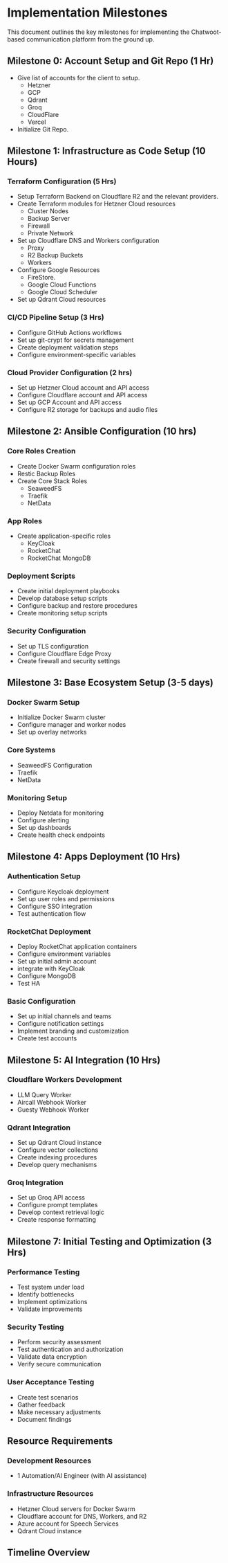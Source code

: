 # Implementation Milestones

This document outlines the key milestones for implementing the Chatwoot-based communication platform from the ground up.

## Milestone 0: Account Setup and Git Repo (1 Hr)
- Give list of accounts for the client to setup.
    - Hetzner
    - GCP
    - Qdrant
    - Groq
    - CloudFlare
    - Vercel
- Initialize Git Repo.

## Milestone 1: Infrastructure as Code Setup (10 Hours)

### Terraform Configuration (5 Hrs)
- Setup Terraform Backend on Cloudflare R2 and the relevant providers.
- Create Terraform modules for Hetzner Cloud resources
    - Cluster Nodes
    - Backup Server
    - Firewall
    - Private Network
- Set up Cloudflare DNS and Workers configuration
    - Proxy
    - R2 Backup Buckets
    - Workers
- Configure Google Resources
    - FireStore.
    - Google Cloud Functions
    - Google Cloud Scheduler
- Set up Qdrant Cloud resources

### CI/CD Pipeline Setup (3 Hrs)
- Configure GitHub Actions workflows
- Set up git-crypt for secrets management
- Create deployment validation steps
- Configure environment-specific variables

### Cloud Provider Configuration (2 hrs)
- Set up Hetzner Cloud account and API access
- Configure Cloudflare account and API access
- Set up GCP Account and API access
- Configure R2 storage for backups and audio files

## Milestone 2: Ansible Configuration (10 hrs)

### Core Roles Creation
- Create Docker Swarm configuration roles
- Restic Backup Roles
- Create Core Stack Roles
    - SeaweedFS
    - Traefik
    - NetData

### App Roles 
- Create application-specific roles
    - KeyCloak
    - RocketChat
    - RocketChat MongoDB

### Deployment Scripts
- Create initial deployment playbooks
- Develop database setup scripts
- Configure backup and restore procedures
- Create monitoring setup scripts

### Security Configuration
- Set up TLS configuration
- Configure Cloudflare Edge Proxy
- Create firewall and security settings

## Milestone 3: Base Ecosystem Setup (3-5 days)

### Docker Swarm Setup
- Initialize Docker Swarm cluster
- Configure manager and worker nodes
- Set up overlay networks

### Core Systems
- SeaweedFS Configuration
- Traefik
- NetData

### Monitoring Setup
- Deploy Netdata for monitoring
- Configure alerting
- Set up dashboards
- Create health check endpoints


## Milestone 4: Apps Deployment (10 Hrs)


### Authentication Setup
- Configure Keycloak deployment
- Set up user roles and permissions
- Configure SSO integration
- Test authentication flow

### RocketChat Deployment
- Deploy RocketChat application containers
- Configure environment variables
- Set up initial admin account
- integrate with KeyCloak
- Configure MongoDB
- Test HA

### Basic Configuration
- Set up initial channels and teams
- Configure notification settings
- Implement branding and customization
- Create test accounts

## Milestone 5: AI Integration (10 Hrs)

### Cloudflare Workers Development
- LLM Query Worker
- Aircall Webhook Worker
- Guesty Webhook Worker

### Qdrant Integration
- Set up Qdrant Cloud instance
- Configure vector collections
- Create indexing procedures
- Develop query mechanisms

### Groq Integration
- Set up Groq API access
- Configure prompt templates
- Develop context retrieval logic
- Create response formatting

## Milestone 7: Initial Testing and Optimization (3 Hrs)

### Performance Testing
- Test system under load
- Identify bottlenecks
- Implement optimizations
- Validate improvements

### Security Testing
- Perform security assessment
- Test authentication and authorization
- Validate data encryption
- Verify secure communication

### User Acceptance Testing
- Create test scenarios
- Gather feedback
- Make necessary adjustments
- Document findings

## Resource Requirements

### Development Resources
- 1 Automation/AI Engineer (with AI assistance)

### Infrastructure Resources
- Hetzner Cloud servers for Docker Swarm
- Cloudflare account for DNS, Workers, and R2
- Azure account for Speech Services
- Qdrant Cloud instance

## Timeline Overview

